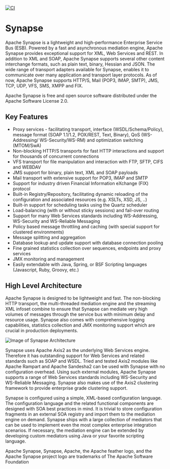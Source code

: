 [![CI](https://github.com/apache/synapse/workflows/CI/badge.svg?branch=master)](https://github.com/apache/synapse/actions?query=workflow%3ACI)


# Synapse
Apache Synapse is a lightweight and high-performance Enterprise Service Bus (ESB). Powered by a fast and asynchronous mediation engine, Apache Synapse provides exceptional support for XML, Web Services and REST. In addition to XML and SOAP, 
Apache Synapse supports several other content interchange formats, such as plain text, binary, Hessian and JSON. The wide range of transport adapters available for Synapse, enables it to communicate over many application and transport layer protocols. As of now, Apache Synapse supports HTTP/S, Mail (POP3, IMAP, SMTP), JMS, TCP, UDP, VFS, SMS, XMPP and FIX.

Apache Synapse is free and open source software distributed under the Apache Software License 2.0. 


## Key Features
- Proxy services - facilitating transport, interface (WSDL/Schema/Policy), message format (SOAP 1.1/1.2, POX/REST, Text, Binary), QoS (WS-Addressing/ WS-Security/WS-RM) and optimization switching (MTOM/SwA)
- Non-blocking HTTP/S transports for fast HTTP interactions and support for thousands of concurrent connections
- VFS transport for file manipulation and interaction with FTP, SFTP, CIFS and WEBDAV
- JMS support for binary, plain text, XML and SOAP payloads
- Mail transport with extensive support for POP3, IMAP and SMTP
- Support for industry driven Financial Information eXchange (FIX) protocol
- Built-in Registry/Repository, facilitating dynamic reloading of the configuration and associated resources (e.g. XSLTs, XSD, JS, ..)
- Built-in support for scheduling tasks using the Quartz scheduler
- Load-balancing (with or without sticky sessions) and fail-over routing
- Support for many Web Services standards including WS-Addressing, WS-Security and WS-Reliable Messaging
- Policy based message throttling and caching (with special support for clustered environments)
- Message splitting and aggregation
- Database lookup and update support with database connection pooling
- Fine grained statistics collection over sequences, endpoints and proxy services
- JMX monitoring and management
- Easily extendable with Java, Spring, or BSF Scripting languages (Javascript, Ruby, Groovy, etc.)

## High Level Architecture
Apache Synapse is designed to be lightweight and fast. The non-blocking HTTP transport, the multi-threaded mediation engine and the streaming XML infoset combine to ensure that Synapse can mediate very high volumes of messages through the service bus with minimum delay and resource usage. 
Synapse also comes with comprehensive logging capabilities, statistics collection and JMX monitoring support which are crucial in production deployments.

![Image of Synapse Architecture](https://synapse.apache.org/images/synapse-arch.png)


Synapse uses Apache Axis2 as the underlying Web Services engine. 
Therefore it has outstanding support for Web Services and related standards such as SOAP and WSDL. 
Tried and tested Axis2 modules like Apache Rampart and Apache Sandesha2 can be used with Synapse with no configuration overhead. 
Using such external modules, Apache Synapse supports a range of Web Services standards including WS-Security and WS-Reliable Messaging. Synapse also makes use of the Axis2 clustering framework to provide enterprise grade clustering support.

Synapse is configured using a simple, XML-based configuration language. 
The configuration language and the related functional components are designed with SOA best practices in mind. It is trivial to store configuration fragments in an external SOA registry and import them to the mediation engine on demand. 
Synapse ships with a large collection of mediators that can be used to implement even the most complex enterprise integration scenarios. If necessary, the mediation engine can be extended by developing custom mediators using Java or your favorite scripting language.














Apache Synapse, Synapse, Apache, the Apache feather logo, and the Apache Synapse project logo are trademarks of The Apache Software Foundation
